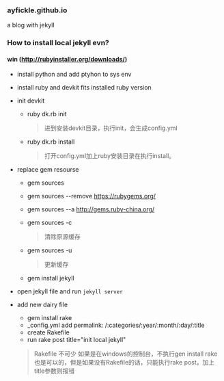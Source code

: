 ### ayfickle.github.io
a blog with jekyll

### How to install local jekyll evn?
#### win (http://rubyinstaller.org/downloads/)
- install python and add ptyhon to sys env
- install ruby and devkit fits installed ruby version
- init devkit
	- ruby dk.rb init

		> 进到安装devkit目录，执行init，会生成config.yml

	- ruby dk.rb install

		> 打开config.yml加上ruby安装目录在执行install。

- replace gem resourse
	- gem sources
	- gem sources --remove https://rubygems.org/
	- gem sources --a http://gems.ruby-china.org/
	- gem sources -c  

		> 清除原源缓存

	- gem sources -u

		> 更新缓存

	- gem install jekyll

- open jekyll file and run `jekyll server`

- add new dairy file
	- gem install rake
	- _config.yml add permalink: /:categories/:year/:month/:day/:title 
	- create Rakefile
	- run rake post title="init local jekyll"

	> Rakefile 不可少
	如果是在windows的控制台，不执行gen install rake也是可以的，但是如果没有Rakefile的话，只能执行rake post，加上title参数则报错